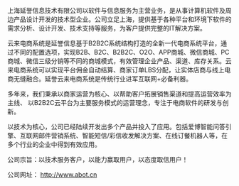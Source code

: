 上海延誉信息技术有限公司以软件与信息服务为主营业务，是从事计算机软件及周边产品设计开发的技术型企业。公司立足上海，提供基于各种平台和环境下软件的需求分析、设计开发、技术支持等服务，为客户提供完整的IT解决方案。

云来电商系统是延誉信息基于B2B2C系统结构打造的全新一代电商系统平台，通过不同的配置选项，实现B2B、B2C、B2B2C、O2O、APP商城、微信商城、PC商城、微信三级分销等不同的商城模式，有效管理企业产品、渠道、库存关系。云来电商系统可以实现平台佣金自动结算、商家订单LBS分配，让实体店商与线上电商无缝融合。延誉云来电商系统是传统行业进军互联网+必备利器。

多年来，我们秉承以商家运营为核心、以帮助客户拓展销售渠道和提高运营效率为主线、 以B2B2C云平台为主要服务模式的运营理念，专注于电商软件的研发与创新。

以技术为核心，公司已经陆续开发出多个产品并投入了应用。包括爱博智能问答引擎、互联网邮件营销系统、智能短信/彩信收发解决方案、在线订餐机器人等，在多个行业的企业中得到有效应用。

公司宗旨：以技术服务客户，以能力赢取用户，以态度取信用户！

公司网址： http://www.abot.cn
